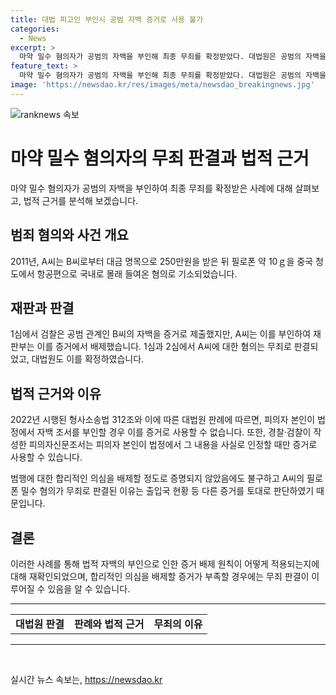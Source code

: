 ```yaml
---
title: 대법 피고인 부인시 공범 자백 증거로 사용 불가
categories:
  - News
excerpt: >
  마약 밀수 혐의자가 공범의 자백을 부인해 최종 무죄를 확정받았다. 대법원은 공범의 자백을 피고인이 부인하면 유죄의 증거로 사용할 수 없다는 기존 판례를 재확인했다. 이에 따라 마약류관리법 위반 혐의로 기소된 A씨는 무죄를 선고받았으며, 1심과 2심을 거쳐 대법원에서도 검찰의 상고를 기각했다. A씨는 공동혐의를 부인하며 자유를 되찾았으며, 공범의 자백은 증거로 사용될 수 없음이 재확인되었다. 
feature_text: >
  마약 밀수 혐의자가 공범의 자백을 부인해 최종 무죄를 확정받았다. 대법원은 공범의 자백을 피고인이 부인하면 유죄의 증거로 사용할 수 없다는 기존 판례를 재확인했다. 이에 따라 마약류관리법 위반 혐의로 기소된 A씨는 무죄를 선고받았으며, 1심과 2심을 거쳐 대법원에서도 검찰의 상고를 기각했다. A씨는 공동혐의를 부인하며 자유를 되찾았으며, 공범의 자백은 증거로 사용될 수 없음이 재확인되었다. 
image: 'https://newsdao.kr/res/images/meta/newsdao_breakingnews.jpg'
---
```


<p><img src="https://newsdao.kr/res/images/meta/newsdao_breakingnews.jpg" alt="ranknews 속보" /></p>

<h1>마약 밀수 혐의자의 무죄 판결과 법적 근거</h1>

<p data-ke-size="size16">마약 밀수 혐의자가 공범의 자백을 부인하여 최종 무죄를 확정받은 사례에 대해 살펴보고, 법적 근거를 분석해 보겠습니다.</p>

<h2 data-ke-size="size26">범죄 혐의와 사건 개요</h2>

<p>2011년, A씨는 B씨로부터 대금 명목으로 250만원을 받은 뒤 필로폰 약 10ｇ을 중국 청도에서 항공편으로 국내로 몰래 들여온 혐의로 기소되었습니다.</p>

<h2 data-ke-size="size26">재판과 판결</h2>

<p>1심에서 검찰은 공범 관계인 B씨의 자백을 증거로 제출했지만, A씨는 이를 부인하여 재판부는 이를 증거에서 배제했습니다. 1심과 2심에서 A씨에 대한 혐의는 무죄로 판결되었고, 대법원도 이를 확정하였습니다.</p>

<h2 data-ke-size="size26">법적 근거와 이유</h2>

<p>2022년 시행된 형사소송법 312조와 이에 따른 대법원 판례에 따르면, 피의자 본인이 법정에서 자백 조서를 부인할 경우 이를 증거로 사용할 수 없습니다. 또한, 경찰·검찰이 작성한 피의자신문조서는 피의자 본인이 법정에서 그 내용을 사실로 인정할 때만 증거로 사용할 수 있습니다.</p>

<p>범행에 대한 합리적인 의심을 배제할 정도로 증명되지 않았음에도 불구하고 A씨의 필로폰 밀수 혐의가 무죄로 판결된 이유는 출입국 현황 등 다른 증거를 토대로 판단하였기 때문입니다.</p>

<h2 data-ke-size="size26">결론</h2>

<p>이러한 사례를 통해 법적 자백의 부인으로 인한 증거 배제 원칙이 어떻게 적용되는지에 대해 재확인되었으며, 합리적인 의심을 배제할 증거가 부족할 경우에는 무죄 판결이 이루어질 수 있음을 알 수 있습니다.</p>

<hr>

<table>
  <tr>
    <td style="text-align: center; height: 17px;"><b>대법원 판결</b></td>
    <td style="text-align: center; height: 17px;"><b>판례와 법적 근거</b></td>
    <td style="text-align: center; height: 17px;"><b>무죄의 이유</b></td>
  </tr>
</table>

<hr>

<p data-ke-size="size16">&nbsp;</p>
실시간 뉴스 속보는, <a href="https://newsdao.kr" rel="dofollow">https://newsdao.kr</a>


